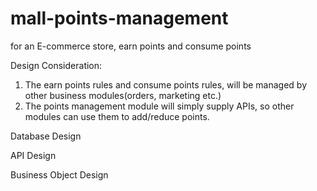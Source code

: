 # mall-points-management
for an E-commerce store, earn points and consume points

Design Consideration:
1. The earn points rules and consume points rules, will be managed by other business modules(orders, marketing etc.)
2. The points management module will simply supply APIs, so other modules can use them to add/reduce points.

Database Design

API Design

 Business Object Design
